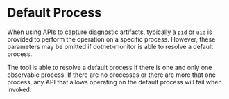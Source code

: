 # Default Process

When using APIs to capture diagnostic artifacts, typically a `pid` or `uid` is provided to perform the operation on a specific process. However, these parameters may be omitted if dotnet-monitor is able to resolve a default process.

The tool is able to resolve a default process if there is one and only one observable process. If there are no processes or there are more that one process, any API that allows operating on the default process will fail when invoked.